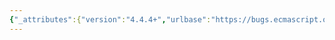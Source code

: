 ```yaml
---
{"_attributes":{"version":"4.4.4+","urlbase":"https://bugs.ecmascript.org/","maintainer":"dherman@mozilla.com"},"bug":{"bug_id":1003,"creation_ts":"2012-11-23 21:12:00 -0800","short_desc":"8.2.5.6: right paren","delta_ts":"2012-12-21 18:08:36 -0800","product":"Draft for 6th Edition","component":"editorial issue","version":"Rev 12: November 22, 2012 Draft","rep_platform":"All","op_sys":"All","bug_status":"RESOLVED","resolution":"FIXED","priority":"Normal","bug_severity":"minor","everconfirmed":true,"reporter":{"uid":"jmdyck","name":"Michael Dyck"},"assigned_to":{"uid":"allen","name":"Allen Wirfs-Brock"},"long_desc":[{"commentid":2753,"comment_count":0,"who":{"uid":"jmdyck","name":"Michael Dyck"},"bug_when":"2012-11-23 21:12:38 -0800","thetext":"In 8.2.5.6 \"CompletePropertyDescriptor ( Desc, LikeDesc )\",\nstep 4 says:\n    If LikeDesc is undefined, then set LikeDesc to Record{...).\n\nChange the right paren to a right brace."},{"commentid":2921,"comment_count":1,"who":{"uid":"allen","name":"Allen Wirfs-Brock"},"bug_when":"2012-11-30 15:40:27 -0800","thetext":"fixed in rev 13 editor's draft"}]}}
---
```

